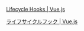 [Lifecycle Hooks | Vue.js](https://vuejs.org/guide/essentials/lifecycle.html#lifecycle-diagram)

[ライフサイクルフック | Vue.js](https://v3.ja.vuejs.org/api/options-lifecycle-hooks.html#beforecreate)